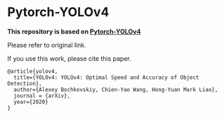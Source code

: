 # Pytorch-YOLOv4

**This repository is based on [Pytorch-YOLOv4](https://github.com/Tianxiaomo/pytorch-YOLOv4)** 

Please refer to original link.

If you use this work, please cite this paper.

```
@article{yolov4,
  title={YOLOv4: YOLOv4: Optimal Speed and Accuracy of Object Detection},
  author={Alexey Bochkovskiy, Chien-Yao Wang, Hong-Yuan Mark Liao},
  journal = {arXiv},
  year={2020}
}
```
